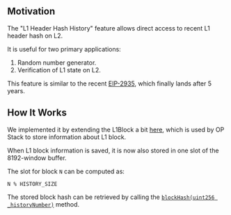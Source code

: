 ## Motivation


The "L1 Header Hash History" feature allows direct access to recent L1 header hash on L2.

It is useful for two primary applications:
1. Random number generator.
2. Verification of L1 state on L2.

This feature is similar to the recent [EIP-2935](https://eips.ethereum.org/EIPS/eip-2935), which finally lands after 5 years.

## How It Works


We implemented it by extending the L1Block a bit [here](https://github.com/QuarkChain/optimism/blob/48d461b7ba7b3f1aa599f52b7b8a17d25e6d12d1/packages/contracts-bedrock/src/L2/L1Block.sol#L175-L198), which is used by OP Stack to store information about L1 block.

When L1 block information is saved, it is now also stored in one slot of the 8192-window buffer.

The slot for block `N` can be computed as:

```
N % HISTORY_SIZE
```


The stored block hash can be retrieved by calling the [`blockHash(uint256 _historyNumber)`](https://github.com/QuarkChain/optimism/blob/48d461b7ba7b3f1aa599f52b7b8a17d25e6d12d1/packages/contracts-bedrock/src/L2/L1Block.sol#L182) method.